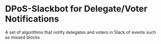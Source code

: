 # DPoS-Slackbot for Delegate/Voter Notifications
A set of algorithms that notify delegates and voters in Slack of events such as missed blocks
